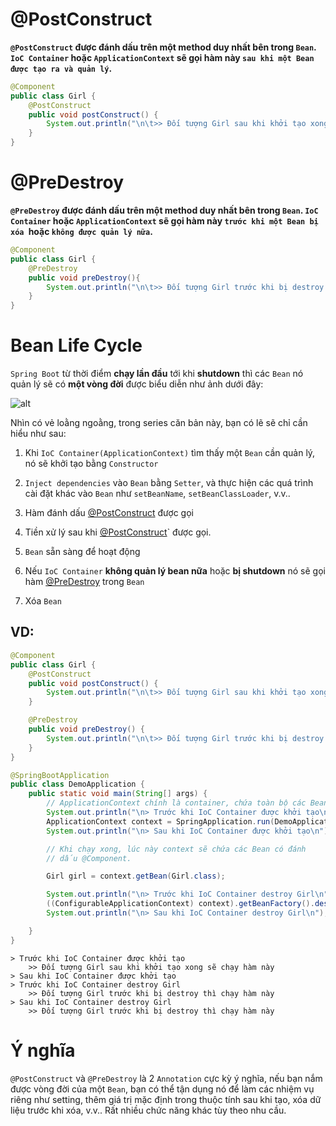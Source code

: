 # **@PostConstruct**

**`@PostConstruct` được đánh dấu trên một method duy nhất bên trong `Bean`. `IoC Container` hoặc `ApplicationContext` sẽ gọi hàm này `sau khi một Bean được tạo ra và quản lý`.**

```java
@Component
public class Girl {
    @PostConstruct
    public void postConstruct() {
        System.out.println("\n\t>> Đối tượng Girl sau khi khởi tạo xong sẽ chạy hàm này\n");
    }
}
```

# **@PreDestroy**

**`@PreDestroy` được đánh dấu trên một method duy nhất bên trong `Bean`. `IoC Container` hoặc `ApplicationContext` sẽ gọi hàm này `trước khi một Bean bị xóa `hoặc `không được quản lý nữa`.**

```java
@Component
public class Girl {
    @PreDestroy
    public void preDestroy(){
        System.out.println("\n\t>> Đối tượng Girl trước khi bị destroy thì chạy hàm này\n");
    }
}
```

# **Bean Life Cycle**

`Spring Boot` từ thời điểm **chạy lần đầu** tới khi **shutdown** thì các `Bean` nó quản lý sẽ có **một vòng đời** được biểu diễn như ảnh dưới đây:

![alt](https://super-static-assets.s3.amazonaws.com/8a72ee8e-d4aa-4a06-985f-e92802c5bc44/images/f9b4e79f-24e8-40e6-918e-f66e4fa5ee0a.jpg?w=1500&f=webp)

Nhìn có vẻ loằng ngoằng, trong series căn bản này, bạn có lẽ sẽ chỉ cần hiểu như sau:

1. Khi `IoC Container(ApplicationContext)` tìm thấy một `Bean` cần quản lý, nó sẽ khởi tạo bằng `Constructor`

2. `Inject dependencies` vào `Bean` bằng `Setter`, và thực hiện các quá trình cài đặt khác vào `Bean` như `setBeanName`, `setBeanClassLoader`, v.v..

3. Hàm đánh dấu [@PostConstruct](#PostConstruct) được gọi

4. Tiền xử lý sau khi [@PostConstruct](#PostConstruct)` được gọi.

5. `Bean` sẵn sàng để hoạt động

6. Nếu `IoC Container` **không quản lý bean nữa** hoặc **bị shutdown** nó sẽ gọi hàm [@PreDestroy](#PreDestroy) trong `Bean`

7. Xóa `Bean`

## VD:

```java
@Component
public class Girl {
    @PostConstruct
    public void postConstruct() {
        System.out.println("\n\t>> Đối tượng Girl sau khi khởi tạo xong sẽ chạy hàm này\n");
    }

    @PreDestroy
    public void preDestroy() {
        System.out.println("\n\t>> Đối tượng Girl trước khi bị destroy thì chạy hàm này\n");
    }
}
```

```java
@SpringBootApplication
public class DemoApplication {
    public static void main(String[] args) {
        // ApplicationContext chính là container, chứa toàn bộ các Bean
        System.out.println("\n> Trước khi IoC Container được khởi tạo\n");
        ApplicationContext context = SpringApplication.run(DemoApplication.class, args);
        System.out.println("\n> Sau khi IoC Container được khởi tạo\n");

        // Khi chạy xong, lúc này context sẽ chứa các Bean có đánh
        // dấu @Component.

        Girl girl = context.getBean(Girl.class);

        System.out.println("\n> Trước khi IoC Container destroy Girl\n");
        ((ConfigurableApplicationContext) context).getBeanFactory().destroyBean(girl);
        System.out.println("\n> Sau khi IoC Container destroy Girl\n");

    }
}
```

```
> Trước khi IoC Container được khởi tạo
	>> Đối tượng Girl sau khi khởi tạo xong sẽ chạy hàm này
> Sau khi IoC Container được khởi tạo
> Trước khi IoC Container destroy Girl
	>> Đối tượng Girl trước khi bị destroy thì chạy hàm này
> Sau khi IoC Container destroy Girl
	>> Đối tượng Girl trước khi bị destroy thì chạy hàm này
```

# **Ý nghĩa**

`@PostConstruct` và `@PreDestroy` là 2 `Annotation` cực kỳ ý nghĩa, nếu bạn nắm được vòng đời của một `Bean`, bạn có thể tận dụng nó để làm các nhiệm vụ riêng như setting, thêm giá trị mặc định trong thuộc tính sau khi tạo, xóa dữ liệu trước khi xóa, v.v.. Rất nhiều chức năng khác tùy theo nhu cầu.
